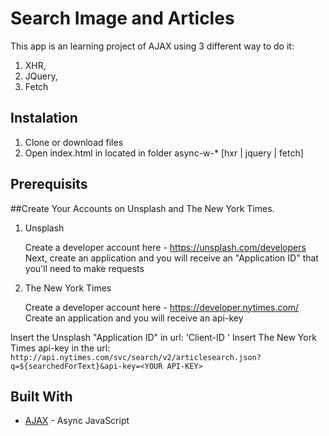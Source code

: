 # Search Image and Articles 

This app is an learning project of AJAX using 3 different way to do it: 
1) XHR,
2) JQuery,
3) Fetch

## Instalation

1) Clone or download files
2) Open index.html in located in folder async-w-* [hxr | jquery | fetch]

## Prerequisits

##Create Your Accounts on Unsplash and The New York Times.

1) Unsplash

    Create a developer account here - https://unsplash.com/developers
    Next, create an application and you will receive an "Application ID" that you'll need to make requests

2) The New York Times

    Create a developer account here - https://developer.nytimes.com/
    Create an application and you will receive an api-key

Insert the Unsplash "Application ID" in url: 'Client-ID <YOUR CLIENT-ID>'
Insert The New York Times api-key in the url:  `http://api.nytimes.com/svc/search/v2/articlesearch.json?q=${searchedForText}&api-key=<YOUR API-KEY>`

## Built With

* [AJAX](https://developer.mozilla.org/en-US/docs/Web/Guide/AJAX) - Async JavaScript
